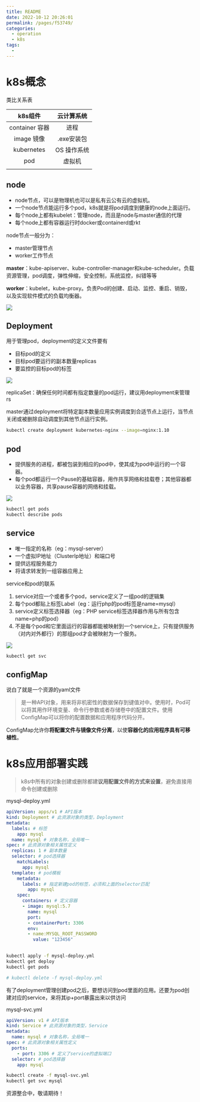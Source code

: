 ```yaml
---
title: README
date: 2022-10-12 20:26:01
permalink: /pages/f53749/
categories:
  - operation
  - k8s
tags:
  - 
---
```

# k8s概念

类比关系表

|k8s组件|云计算系统|
|:---:|:---:|
|container 容器|进程|
|image 镜像| .exe安装包|
|kubernetes|OS 操作系统|
|pod|虚拟机|
|||


## node

- node节点，可以是物理机也可以是私有云公有云的虚拟机。
- 一个node节点能运行多个pod，k8s就是将pod调度到健康的node上面运行。
- 每个node上都有kubelet：管理node，而且是node与master通信的代理
- 每个node上都有容器运行时docker或containerd或rkt

node节点一般分为：
- master管理节点
- worker工作节点

**master**：kube-apiserver、kube-controller-manager和kube-scheduler。负载资源管理，pod调度，弹性伸缩，安全控制，系统监控，纠错等等

**worker**：kubelet，kube-proxy。负责Pod的创建、启动、监控、重启、销毁，以及实现软件模式的负载均衡器。

![](./img/base-node.png)

## Deployment

用于管理pod，deployment的定义文件要有
- 目标pod的定义
- 目标pod要运行的副本数量replicas
- 要监控的目标pod的标签

![](./img/base-deployment.png)

replicaSet：确保任何时间都有指定数量的pod运行，建议用deployment来管理rs

master通过deployment将特定副本数量应用实例调度到合适节点上运行，当节点关闭或被删除自动调度到其他节点运行实例。

```bash
kubectl create deployment kubernetes-nginx --image=nginx:1.10
```

## pod

- 提供服务的进程，都被包装到相应的pod中，使其成为pod中运行的一个容器。
- 每个pod都运行一个Pause的基础容器，用作共享网络和挂载卷；其他容器都以业务容器，共享pause容器的网络和挂载。

![](./img/base-pod.png)

```bash
kubectl get pods
kubectl describe pods
```

## service

- 唯一指定的名称（eg：mysql-server）
- 一个虚拟IP地址（ClusterIp地址）和端口号
- 提供远程服务能力
- 将请求转发到一组容器应用上

service和pod的联系
1. service对应一个或者多个pod，service定义了一组pod的逻辑集
2. 每个pod都贴上标签Label（eg：运行php的pod标签是name=mysql）
3. service定义标签选择器（eg：PHP service标签选择器作用与所有包含name=php的pod）
4. 不是每个pod和它里面运行的容器都能被映射到一个service上，只有提供服务（对内对外都行）的那组pod才会被映射为一个服务。

![](./img/base-service.png)

```bash
kubectl get svc
```

## configMap
说白了就是一个资源的yaml文件

> 是一种API对象，用来将非机密性的数据保存到键值对中。使用时，Pod可以将其用作环境变量、命令行参数或者存储卷中的配置文件。使用ConfigMap可以将你的配置数据和应用程序代码分开。

ConfigMap允许你**将配置文件与镜像文件分离**，以使**容器化的应用程序具有可移植性**。

# k8s应用部署实践

> k8s中所有的对象创建或删除都建**议用配置文件的方式来设置**，避免直接用命令创建或删除

mysql-deploy.yml

```yaml
apiVersion: apps/v1 # API版本
kind: Deployment # 此资源对象的类型，Deployment
metadata:
  labels: # 标签
    app: mysql
  name: mysql # 对象名称，全局唯一
spec: # 此资源对象相关属性定义
  replicas: 1 # 副本数量
  selector: # pod选择器
    matchLabels: 
      app: mysql
  template: # pod模板
    metadata:
      labels: # 指定新建pod的标签，必须和上面的selector匹配
        app: mysql
    spec:
      containers: # 定义容器
      - image: mysql:5.7
        name: mysql
        port:
        - containerPort: 3306
        env:
        - name:MYSQL_ROOT_PASSWORD
          value: "123456"
          
```

```bash
kubectl apply -f mysql-deploy.yml
kubectl get deploy
kubectl get pods

# kubectl delete -f mysql-deploy.yml
```

有了deployment管理创建pod之后，要想访问到pod里面的应用。还要为pod创建对应的service，来将其ip+port暴露出来以供访问

mysql-svc.yml

```yaml
apiVersion: v1 # API版本
kind: Service # 此资源对象的类型，Service
metadata:
  name: mysql # 对象名称，全局唯一
spec: # 此资源对象相关属性定义
  ports: 
    - port: 3306 # 定义了service的虚拟端口
  selector: # pod选择器
    app: mysql
```

```bash
kubectl create -f mysql-svc.yml
kubectl get svc mysql
```


资源整合中，敬请期待！